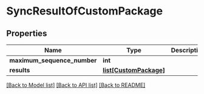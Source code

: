 # SyncResultOfCustomPackage

## Properties
Name | Type | Description | Notes
------------ | ------------- | ------------- | -------------
**maximum_sequence_number** | **int** |  | 
**results** | [**list[CustomPackage]**](CustomPackage.md) |  | 

[[Back to Model list]](../README.md#documentation-for-models) [[Back to API list]](../README.md#documentation-for-api-endpoints) [[Back to README]](../README.md)

